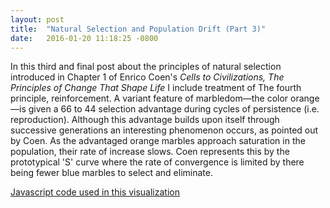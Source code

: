 ```yaml
---
layout: post
title:  "Natural Selection and Population Drift (Part 3)"
date:   2016-01-20 11:18:25 -0800
---
```

In this third and final post about the principles of natural selection introduced in Chapter 1 of Enrico Coen's *Cells to Civilizations, The Principles of Change That Shape Life* I include treatment of The fourth principle, reinforcement. A variant feature of marbledom—the color orange—is given a 66 to 44 selection advantage during cycles of persistence (i.e. reproduction). Although this advantage builds upon itself through successive generations an interesting phenomenon occurs, as pointed out by Coen. As the advantaged orange marbles approach saturation in the population, their rate of increase slows. Coen represents this by the prototypical 'S' curve where the rate of convergence is limited by there being fewer blue marbles to select and eliminate.

<div id="ratio"></div>
<div id="alphaPack"></div>
<div id="control"></div>

<meta name="viewport" content="width=device-width, initial-scale=1">
<link rel="stylesheet" href="http://code.jquery.com/mobile/1.4.5/jquery.mobile-1.4.5.min.css">
<script src="http://code.jquery.com/jquery-1.11.3.min.js"></script>
<script src="http://code.jquery.com/mobile/1.4.5/jquery.mobile-1.4.5.min.js"></script>

<script src="/assets/js_libs/d3.min.js" charset="utf-8"></script>
<script src="/assets/js_libs/underscore-min.js"></script>
<script src="/assets/custom_js/AlphaPack9_bias_3.js"></script>

[Javascript code used in this visualization](https://github.com/Qyoom/qyoom.github.io/tree/master/assets/custom_js/AlphaPack9_bias_3.js)


